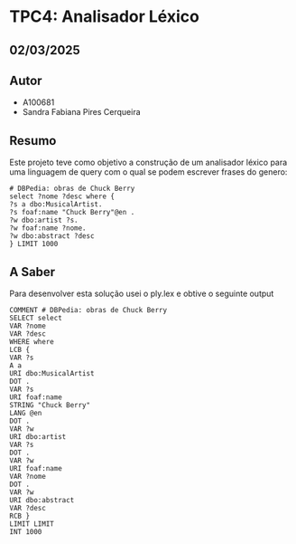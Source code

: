 # TPC4: Analisador Léxico
## 02/03/2025

## Autor

- A100681
- Sandra Fabiana Pires Cerqueira

## Resumo
Este projeto teve como objetivo a construção de um analisador léxico para uma linguagem de query com o qual se podem escrever frases do genero:
```
# DBPedia: obras de Chuck Berry
select ?nome ?desc where {
?s a dbo:MusicalArtist.
?s foaf:name "Chuck Berry"@en .
?w dbo:artist ?s.
?w foaf:name ?nome.
?w dbo:abstract ?desc
} LIMIT 1000

```
## A Saber
Para desenvolver esta solução usei o ply.lex e obtive o seguinte output
```
COMMENT # DBPedia: obras de Chuck Berry
SELECT select
VAR ?nome
VAR ?desc
WHERE where
LCB {
VAR ?s
A a
URI dbo:MusicalArtist
DOT .
VAR ?s
URI foaf:name
STRING "Chuck Berry"
LANG @en
DOT .
VAR ?w
URI dbo:artist
VAR ?s
DOT .
VAR ?w
URI foaf:name
VAR ?nome
DOT .
VAR ?w
URI dbo:abstract
VAR ?desc
RCB }
LIMIT LIMIT
INT 1000
```


 




